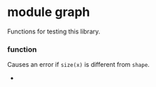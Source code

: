 # <span class="code"> <span class="mod">module</span> graph </span>

Functions for testing this library.


### <span class="code"> <span class="kw">function</span> </span>

Causes an error if `size(x)` is different from `shape`.

*
